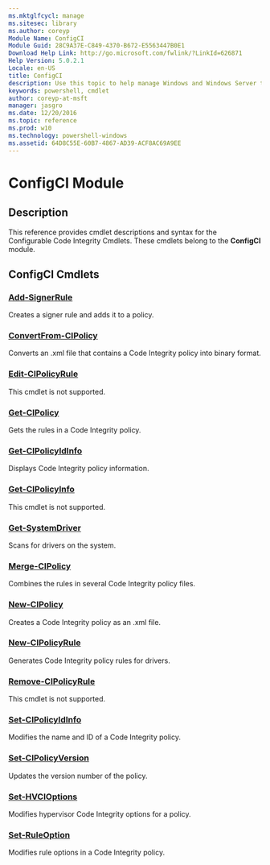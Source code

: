 ```yaml
---
ms.mktglfcycl: manage
ms.sitesec: library
ms.author: coreyp
Module Name: ConfigCI
Module Guid: 28C9A37E-C849-4370-B672-E5563447B0E1
Download Help Link: http://go.microsoft.com/fwlink/?LinkId=626871
Help Version: 5.0.2.1
Locale: en-US
title: ConfigCI
description: Use this topic to help manage Windows and Windows Server technologies with Windows PowerShell.
keywords: powershell, cmdlet
author: coreyp-at-msft
manager: jasgro
ms.date: 12/20/2016
ms.topic: reference
ms.prod: w10
ms.technology: powershell-windows
ms.assetid: 64D8C55E-60B7-4867-AD39-ACF8AC69A9EE
---
```


# ConfigCI Module
## Description
This reference provides cmdlet descriptions and syntax for the Configurable Code Integrity Cmdlets. 
These cmdlets belong to the **ConfigCI** module. 

## ConfigCI Cmdlets
### [Add-SignerRule](./add-signerrule.md)
Creates a signer rule and adds it to a policy.

### [ConvertFrom-CIPolicy](./convertfrom-cipolicy.md)
Converts an .xml file that contains a Code Integrity policy into binary format.

### [Edit-CIPolicyRule](./edit-cipolicyrule.md)
This cmdlet is not supported.

### [Get-CIPolicy](./get-cipolicy.md)
Gets the rules in a Code Integrity policy.

### [Get-CIPolicyIdInfo](./get-cipolicyidinfo.md)
Displays Code Integrity policy information.

### [Get-CIPolicyInfo](./get-cipolicyinfo.md)
This cmdlet is not supported.

### [Get-SystemDriver](./get-systemdriver.md)
Scans for drivers on the system.

### [Merge-CIPolicy](./merge-cipolicy.md)
Combines the rules in several Code Integrity policy files.

### [New-CIPolicy](./new-cipolicy.md)
Creates a Code Integrity policy as an .xml file.

### [New-CIPolicyRule](./new-cipolicyrule.md)
Generates Code Integrity policy rules for drivers.

### [Remove-CIPolicyRule](./remove-cipolicyrule.md)
This cmdlet is not supported.

### [Set-CIPolicyIdInfo](./set-cipolicyidinfo.md)
Modifies the name and ID of a Code Integrity policy.

### [Set-CIPolicyVersion](./set-cipolicyversion.md)
Updates the version number of the policy.

### [Set-HVCIOptions](./set-hvcioptions.md)
Modifies hypervisor Code Integrity options for a policy.

### [Set-RuleOption](./set-ruleoption.md)
Modifies rule options in a Code Integrity policy.



